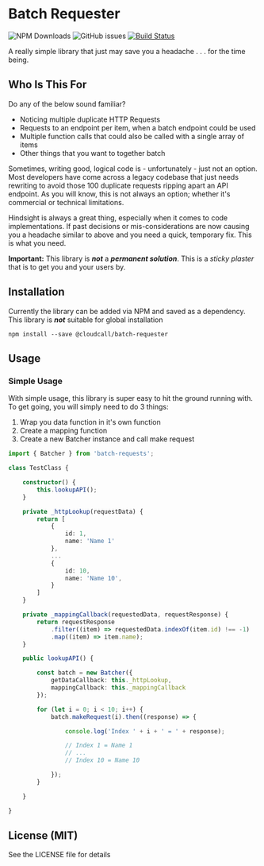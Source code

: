 # Batch Requester
![NPM Downloads](https://img.shields.io/npm/dt/@cloudcall/batch-requester.svg)
![GitHub issues](https://img.shields.io/github/issues/cloudcalldev/batch-requester.svg)
[![Build Status](https://travis-ci.org/cloudcalldev/batch-requester.svg?branch=master)](https://travis-ci.org/cloudcalldev/batch-requester)

A really simple library that just may save you a headache . . . for the time being.

## Who Is This For
Do any of the below sound familiar?

- Noticing multiple duplicate HTTP Requests
- Requests to an endpoint per item, when a batch endpoint could be used
- Multiple function calls that could also be called with a single array of items
- Other things that you want to together batch

Sometimes, writing good, logical code is - unfortunately - just not an option. Most developers have come across a legacy codebase that just needs rewriting to avoid those 100 duplicate requests ripping apart an API endpoint. As you will know, this is not always an option; whether it's commercial or technical limitations.

Hindsight is always a great thing, especially when it comes to code implementations. If past decisions or mis-considerations are now causing you a headache similar to above and you need a quick, temporary fix. This is what you need.

**Important:** This library is ***not*** a ***permanent solution***. This is a *sticky plaster* that is to get you and your users by.

## Installation
Currently the library can be added via NPM and saved as a dependency. This library is ***not*** suitable for global installation

```
npm install --save @cloudcall/batch-requester
```

## Usage

### Simple Usage

With simple usage, this library is super easy to hit the ground running with. To get going, you will simply need to do 3 things:

1. Wrap you data function in it's own function
2. Create a mapping function
3. Create a new Batcher instance and call make request


```typescript
import { Batcher } from 'batch-requests';

class TestClass {

    constructor() {
        this.lookupAPI();
    }

    private _httpLookup(requestData) {
        return [
            {
                id: 1,
                name: 'Name 1'
            },
            ...
            {
                id: 10,
                name: 'Name 10',
            }
        ]
    }

    private _mappingCallback(requestedData, requestResponse) {
        return requestResponse
            .filter((item) => requestedData.indexOf(item.id) !== -1)
            .map((item) => item.name);
    }

    public lookupAPI() {

        const batch = new Batcher({
            getDataCallback: this._httpLookup,
            mappingCallback: this._mappingCallback
        });

        for (let i = 0; i < 10; i++) {
            batch.makeRequest(i).then((response) => {

                console.log('Index ' + i + ' = ' + response);

                // Index 1 = Name 1
                // ...
                // Index 10 = Name 10

            });
        }

    }

}
```

## License (MIT)
See the LICENSE file for details
